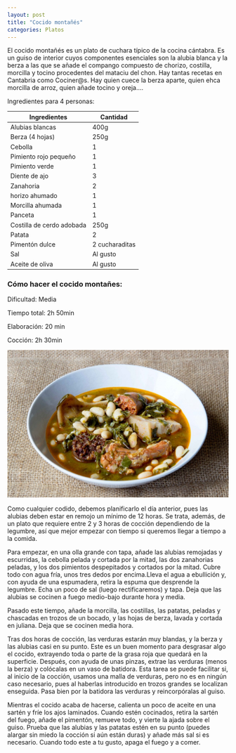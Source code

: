 ```yaml
---
layout: post
title: "Cocido montañés"
categories: Platos
---
```

El cocido montañés es un plato de cuchara típico de la cocina cántabra. Es un guiso de interior cuyos componentes esenciales son la alubia blanca y la berza a las que se añade el compango compuesto de chorizo, costilla, morcilla y tocino procedentes del mataciu del chon.
Hay tantas recetas en Cantabria como Cociner@s. Hay quien cuece la berza aparte, quien ehca morcilla de arroz, quien añade tocino y oreja....  

Ingredientes para 4 personas: 

|Ingredientes          | Cantidad              |
|--------------------- | --------------------- |
|Alubias blancas       |         400g          |
|Berza (4 hojas)       |         250g          |
|Cebolla               |           1           |
|Pimiento rojo pequeño |           1           |
|Pimiento verde        |           1           |
|Diente de ajo         |           3           |
|Zanahoria             |           2           |
|horizo ahumado       |           1           |
|Morcilla ahumada      |           1           |
|Panceta               |           1           |
|Costilla de cerdo adobada |      250g         |
|Patata                |           2           |
|Pimentón dulce        |     2 cucharaditas    |
|Sal                   |        Al gusto       |
|Aceite de oliva       |        Al gusto       |

### Cómo hacer el cocido montañes:  
Dificultad: Media

Tiempo total: 2h 50min  

Elaboración: 20 min  

Cocción: 2h 30min  

![Cocido montañes](/cocido-montanes.jpg)

Como cualquier codido, debemos planificarlo el día anterior, pues las alubias deben estar en remojo un mínimo de 12 horas. Se trata, además, de un plato que requiere entre 2 y 3 horas de cocción dependiendo de la legumbre, así que mejor empezar con tiempo si queremos llegar a tiempo a la comida.

Para empezar, en una olla grande con tapa, añade las alubias remojadas y escurridas, la cebolla pelada y cortada por la mitad, las dos zanahorias peladas, y los dos pimientos despepitados y cortados por la mitad. Cubre todo con agua fría, unos tres dedos por encima.Lleva el agua a ebullición y, con ayuda de una espumadera, retira la espuma que desprende la legumbre. Echa un poco de sal (luego rectificaremos) y tapa. Deja que las alubias se cocinen a fuego medio-bajo durante hora y media.

Pasado este tiempo, añade la morcilla, las costillas, las patatas, peladas y chascadas en trozos de un bocado, y las hojas de berza, lavada y cortada en juliana. Deja que se cocinen media hora.

Tras dos horas de cocción, las verduras estarán muy blandas, y la berza y las alubias casi en su punto. Este es un buen momento para desgrasar algo el cocido, extrayendo toda o parte de la grasa roja que quedará en la superficie. Después, con ayuda de unas pinzas, extrae las verduras (menos la berza) y colócalas en un vaso de batidora. Esta tarea se puede facilitar si, al inicio de la cocción, usamos una malla de verduras, pero no es en ningún caso necesario, pues al haberlas introducido en trozos grandes se localizan enseguida. Pasa bien por la batidora las verduras y reincorpóralas al guiso. 

Mientras el cocido acaba de hacerse, calienta un poco de aceite en una sartén y fríe los ajos laminados. Cuando estén cocinados, retira la sartén del fuego, añade el pimentón, remueve todo, y vierte la ajada sobre el guiso. Prueba que las alubias y las patatas estén en su punto (puedes alargar sin miedo la cocción si aún están duras) y añade más sal si es necesario. Cuando todo este a tu gusto, apaga el fuego y a comer.

